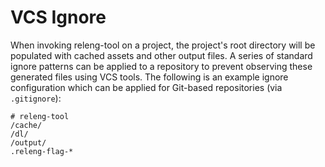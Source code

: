 # VCS Ignore

When invoking releng-tool on a project, the project's root directory will be
populated with cached assets and other output files. A series of standard
ignore patterns can be applied to a repository to prevent observing these
generated files using VCS tools. The following is an example ignore
configuration which can be applied for Git-based repositories (via
`.gitignore`):

```
# releng-tool
/cache/
/dl/
/output/
.releng-flag-*
```
